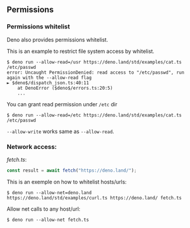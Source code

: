 ## Permissions

<!-- TODO(lucacasonato): what are permissions -->

<!-- TODO(lucacasonato): description of all permissions -->

### Permissions whitelist

Deno also provides permissions whitelist.

This is an example to restrict file system access by whitelist.

```shell
$ deno run --allow-read=/usr https://deno.land/std/examples/cat.ts /etc/passwd
error: Uncaught PermissionDenied: read access to "/etc/passwd", run again with the --allow-read flag
► $deno$/dispatch_json.ts:40:11
    at DenoError ($deno$/errors.ts:20:5)
    ...
```

You can grant read permission under `/etc` dir

```shell
$ deno run --allow-read=/etc https://deno.land/std/examples/cat.ts /etc/passwd
```

`--allow-write` works same as `--allow-read`.


### Network access:

*fetch.ts*:
```ts
const result = await fetch("https://deno.land/");
```

This is an exemple on how to whitelist hosts/urls:
```shell
$ deno run --allow-net=deno.land https://deno.land/std/examples/curl.ts https://deno.land/ fetch.ts
```

Allow net calls to any host/url:
```shell
$ deno run --allow-net fetch.ts
```
